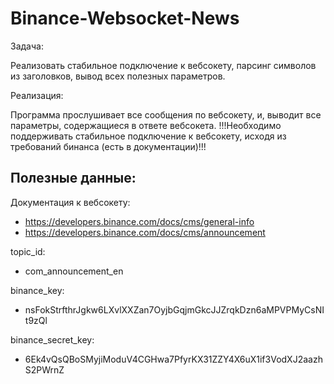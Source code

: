 # Binance-Websocket-News
Задача:

Реализовать стабильное подключение к вебсокету, парсинг символов из заголовков, вывод всех полезных параметров.

Реализация:

Программа прослушивает все сообщения по вебсокету, и, выводит все параметры, содержащиеся в ответе вебсокета.
!!!Необходимо поддерживать стабильное подключение к вебсокету, исходя из требований бинанса (есть в документации)!!!

## Полезные данные:

Документация к вебсокету:
* https://developers.binance.com/docs/cms/general-info
* https://developers.binance.com/docs/cms/announcement

topic_id: 
* com_announcement_en

binance_key: 
* nsFokStrfthrJgkw6LXvlXXZan7OyjbGqjmGkcJJZrqkDzn6aMPVPMyCsNIt9zQl

binance_secret_key:
* 6Ek4vQsQBoSMyjiModuV4CGHwa7PfyrKX31ZZY4X6uX1if3VodXJ2aazhS2PWrnZ
